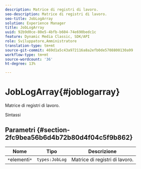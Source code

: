 ```yaml
---
description: Matrice di registri di lavoro.
seo-description: Matrice di registri di lavoro.
seo-title: JobLogArray
solution: Experience Manager
title: JobLogArray
uuid: 92b9d0ce-80e5-4bfb-b604-74e690bedc1c
feature: Dynamic Media Classic, SDK/API
role: Sviluppatore,Amministratore
translation-type: tm+mt
source-git-commit: 469d1a5c43a972116a8a2efb0de5708800130a99
workflow-type: tm+mt
source-wordcount: '36'
ht-degree: 13%

---
```



# JobLogArray{#joblogarray}

Matrice di registri di lavoro.

Sintassi

## Parametri {#section-2fc9bea56b6d4b72b80d4f04c5f9b862}

| Nome | Tipo | Descrizione |
|---|---|---|
| `*`elementi`*` | `types:JobLog` | Matrice di registri di lavoro. |

